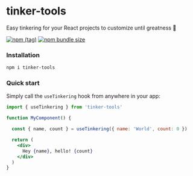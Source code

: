 # tinker-tools
Easy tinkering for your React projects to customize until greatness 🦄

[![npm (tag)](https://img.shields.io/npm/v/tinker-tools?style=flat&colorA=000000&colorB=000000)](https://www.npmjs.com/package/tinker-tools) [![npm bundle size](https://img.shields.io/bundlephobia/minzip/tinker-tools?style=flat&colorA=000000&colorB=000000&label=gzipped)](https://bundlephobia.com/result?p=tinker-tools) 

### Installation

```bash
npm i tinker-tools
```

### Quick start

Simply call the `useTinkering` hook from anywhere in your app:

```jsx
import { useTinkering } from 'tinker-tools'

function MyComponent() {

  const { name, count } = useTinkering({ name: 'World', count: 0 })

  return (
    <div>
      Hey {name}, hello! {count}
    </div>
  )
}
```